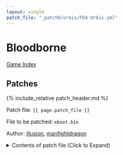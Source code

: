 ```yaml
---
layout: single
patch_file: "_patch0/orbis/FD4-Orbis.yml"
---
```


# Bloodborne

[Game Index](/patch/#fromsoftware-titles)

## Patches

{% include_relative patch_header.md %}

Patch file: `{{ page.patch_file }}`

File to be patched: `eboot.bin`

Author: [illusion](https://twitter.com/illusion0002), [manfightdragon](https://twitter.com/manfightdragon)

<details>
<summary>Contents of patch file (Click to Expand)</summary>

{% highlight yml %}
{% flexible_include {{ page.patch_file }} %}
{% endhighlight %}

</details>
